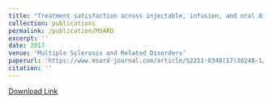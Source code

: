 ```yaml
---
title: "Treatment satisfaction across injectable, infusion, and oral disease-modifying therapies for multiple sclerosis"
collection: publications
permalink: /publication/MSARD
excerpt: ''
date: 2017
venue: 'Multiple Sclerosis and Related Disorders'
paperurl: 'https://www.msard-journal.com/article/S2211-0348(17)30248-1/fulltext'
citation: ''
---
```


[Download Link](http://tessaeagle.github.io/files/MSARD.pdf)
